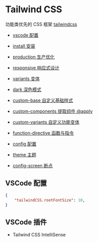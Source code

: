 # Tailwind CSS

功能类优先的 CSS 框架 [tailwindcss](https://www.tailwindcss.cn/)

- [vscode 配置](./docs/vscode.md)

- [install 安装](./docs/install.md)

- [production 生产优化](./docs/production.md)

- [responsive 响应式设计](./docs/responsive.md)

- [variants 变体](./docs/variants.md)

- [dark 深色模式](./docs/dark.md)

- [custom-base 自定义基础样式](./docs/custom-base.md)

- [custom-components 提取组件 @apply](./docs/custom-components.md)

- [custom-variants 自定义功能变体](./docs/custom-variants.md)

- [function-directive 函数与指令](./docs/function-directive.md)

- [config 配置](./docs/config.md)

- [theme 主题](./docs/theme.md)

- [config-screen 断点](./docs/config-screen.md)

## VSCode 配置

```json
{
    "tailwindCSS.rootFontSize": 10,
}
```

## VSCode 插件

- Tailwind CSS IntelliSense
